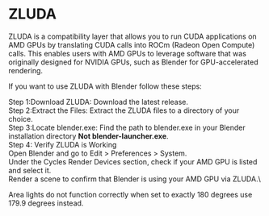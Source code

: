 # ZLUDA
ZLUDA is a compatibility layer that allows you to run CUDA applications on AMD GPUs by translating CUDA calls into ROCm (Radeon Open Compute) calls. This enables users with AMD GPUs to leverage software that was originally designed for NVIDIA GPUs, such as Blender for GPU-accelerated rendering.

If you want to use ZLUDA with Blender follow these steps:

Step 1:Download ZLUDA: Download the latest release.\
Step 2:Extract the Files: Extract the ZLUDA files to a directory of your choice.\
Step 3:Locate blender.exe: Find the path to blender.exe in your Blender installation directory **Not blender-launcher.exe**.\
Step 4: Verify ZLUDA is Working\
  Open Blender and go to Edit > Preferences > System.\
  Under the Cycles Render Devices section, check if your AMD GPU is listed and select it.\
  Render a scene to confirm that Blender is using your AMD GPU via ZLUDA.\

Area lights do not function correctly when set to exactly 180 degrees use 179.9 degrees instead.

